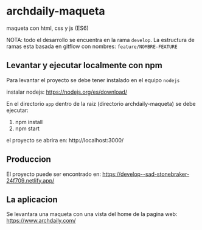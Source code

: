 # archdaily-maqueta

maqueta con html, css y js (ES6)

NOTA: todo el desarrollo se encuentra en la rama `develop`. La estructura de ramas esta basada en gitflow con nombres: `feature/NOMBRE-FEATURE`

## Levantar y ejecutar localmente con npm

Para levantar el proyecto se debe tener instalado en el equipo `nodejs`

instalar nodejs: https://nodejs.org/es/download/

En el directorio `app` dentro de la raiz (directorio archdaily-maqueta) se debe ejecutar:

1. npm install
2. npm start

el proyecto se abrira en: http://localhost:3000/

## Produccion

El proyecto puede ser encontrado en: https://develop--sad-stonebraker-24f709.netlify.app/

## La aplicacion 

Se levantara una maqueta con una vista del home de la pagina web: https://www.archdaily.com/

